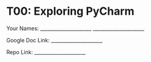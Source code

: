 # T00: Exploring PyCharm

Your Names: _____________________
            _____________________
            
Google Doc Link: _____________________

Repo Link: _____________________
